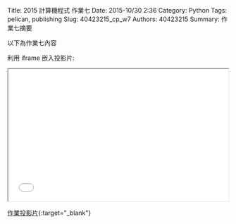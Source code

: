 Title: 2015 計算機程式 作業七
Date: 2015-10/30 2:36
Category: Python
Tags: pelican, publishing
Slug: 40423215_cp_w7
Authors: 40423215
Summary: 作業七摘要

以下為作業七內容

利用 iframe 嵌入投影片:

<iframe src="40423215_cp_w7_p.html" width="500" height="300"></iframe>

[作業投影片](40423215_cp_w7_p.html){:target="_blank"}